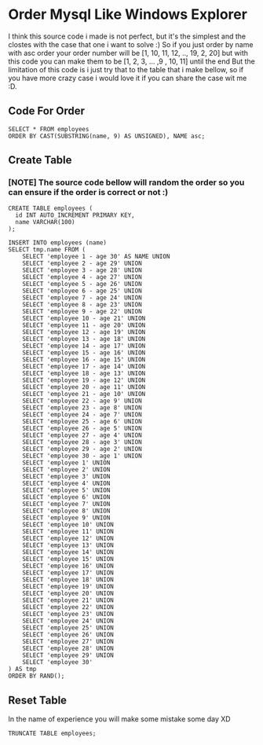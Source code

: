 # Order Mysql Like Windows Explorer 
I think this source code i made is not perfect, but it's the simplest and the clostes with the case that one i want to solve :)
So if you just order by name with asc order your order number will be [1, 10, 11, 12, .., 19, 2, 20] but with this code you can make them to be [1, 2, 3, ... ,9 , 10, 11] until the end
But the limitation of this code is i just try that to the table that i make bellow, so if you have more crazy case i would love it if you can share the case wit me :D.

## Code For Order
```
SELECT * FROM employees
ORDER BY CAST(SUBSTRING(name, 9) AS UNSIGNED), NAME asc;
```

## Create Table
### [NOTE] The source code bellow will random the order so you can ensure if the order is correct or not :)
```
CREATE TABLE employees (
  id INT AUTO_INCREMENT PRIMARY KEY,
  name VARCHAR(100)
);

INSERT INTO employees (name)
SELECT tmp.name FROM (
    SELECT 'employee 1 - age 30' AS NAME UNION
    SELECT 'employee 2 - age 29' UNION
    SELECT 'employee 3 - age 28' UNION
    SELECT 'employee 4 - age 27' UNION
    SELECT 'employee 5 - age 26' UNION
    SELECT 'employee 6 - age 25' UNION
    SELECT 'employee 7 - age 24' UNION
    SELECT 'employee 8 - age 23' UNION
    SELECT 'employee 9 - age 22' UNION
    SELECT 'employee 10 - age 21' UNION
    SELECT 'employee 11 - age 20' UNION
    SELECT 'employee 12 - age 19' UNION
    SELECT 'employee 13 - age 18' UNION
    SELECT 'employee 14 - age 17' UNION
    SELECT 'employee 15 - age 16' UNION
    SELECT 'employee 16 - age 15' UNION
    SELECT 'employee 17 - age 14' UNION
    SELECT 'employee 18 - age 13' UNION
    SELECT 'employee 19 - age 12' UNION
    SELECT 'employee 20 - age 11' UNION
    SELECT 'employee 21 - age 10' UNION
    SELECT 'employee 22 - age 9' UNION
    SELECT 'employee 23 - age 8' UNION
    SELECT 'employee 24 - age 7' UNION
    SELECT 'employee 25 - age 6' UNION
    SELECT 'employee 26 - age 5' UNION
    SELECT 'employee 27 - age 4' UNION
    SELECT 'employee 28 - age 3' UNION
    SELECT 'employee 29 - age 2' UNION
    SELECT 'employee 30 - age 1' UNION
    SELECT 'employee 1' UNION
    SELECT 'employee 2' UNION
    SELECT 'employee 3' UNION
    SELECT 'employee 4' UNION
    SELECT 'employee 5' UNION
    SELECT 'employee 6' UNION
    SELECT 'employee 7' UNION
    SELECT 'employee 8' UNION
    SELECT 'employee 9' UNION
    SELECT 'employee 10' UNION
    SELECT 'employee 11' UNION
    SELECT 'employee 12' UNION
    SELECT 'employee 13' UNION
    SELECT 'employee 14' UNION
    SELECT 'employee 15' UNION
    SELECT 'employee 16' UNION
    SELECT 'employee 17' UNION
    SELECT 'employee 18' UNION
    SELECT 'employee 19' UNION
    SELECT 'employee 20' UNION
    SELECT 'employee 21' UNION
    SELECT 'employee 22' UNION
    SELECT 'employee 23' UNION
    SELECT 'employee 24' UNION
    SELECT 'employee 25' UNION
    SELECT 'employee 26' UNION
    SELECT 'employee 27' UNION
    SELECT 'employee 28' UNION
    SELECT 'employee 29' UNION
    SELECT 'employee 30'
) AS tmp
ORDER BY RAND();
```

## Reset Table
In the name of experience you will make some mistake some day XD
```
TRUNCATE TABLE employees;
```
